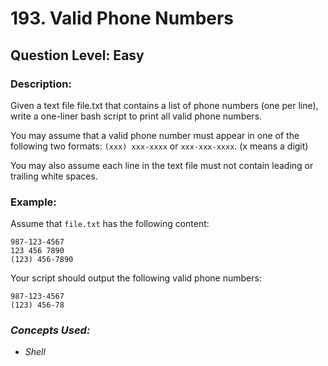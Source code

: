 # 193. Valid Phone Numbers
## Question Level: Easy
### Description:
Given a text file file.txt that contains a list of phone numbers (one per line), write a one-liner bash script to print all valid phone numbers.

You may assume that a valid phone number must appear in one of the following two formats: `(xxx) xxx-xxxx` or `xxx-xxx-xxxx`. (x means a digit)

You may also assume each line in the text file must not contain leading or trailing white spaces.

### Example:

Assume that `file.txt` has the following content:
```
987-123-4567
123 456 7890
(123) 456-7890
```
Your script should output the following valid phone numbers:
```
987-123-4567
(123) 456-78
```

### <i>Concepts Used:
- Shell</i>